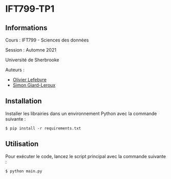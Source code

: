 # IFT799-TP1

## Informations
Cours : IFT799 - Sciences des données

Session : Automne 2021

Université de Sherbrooke

Auteurs :
- [Olivier Lefebvre](https://github.com/Olivier998)
- [Simon Giard-Leroux](https://github.com/sgiardl)

## Installation

Installer les librairies dans un environnement Python avec la commande suivante :
```
$ pip install -r requirements.txt
```

## Utilisation

Pour exécuter le code, lancez le script principal avec la commande suivante :
```
$ python main.py
```
